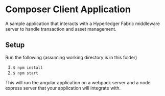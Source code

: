 # Composer Client Application

A sample application that interacts with a Hyperledger Fabric middleware server to handle transaction and asset management.

## Setup

Run the following (assuming working directory is in this folder)

1. `$ npm install`
2. `$ npm start`

This will run the angular application on a webpack server and a node express server that your application will integrate with.

